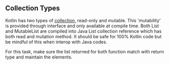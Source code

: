 ## Collection Types

Kotlin has two types of [collection](https://kotlinlang.org/docs/collections-overview.html#collection-types), read-only and mutable. This 'mutability' is provided through interface and only available at compile time. Both List and MutableList are compiled into Java List collection reference which has both read and mutation method.
It should be safe for 100% Kotlin code but be mindful of this when interop with Java codes.

For this task, make sure the list returned for both function match with return type and maintain the elements.
